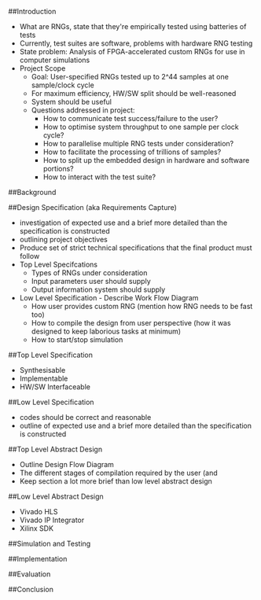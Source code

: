##Introduction
  - What are RNGs, state that they're empirically tested using batteries of tests
  - Currently, test suites are software, problems with hardware RNG testing
  - State problem: Analysis of FPGA-accelerated custom RNGs for use in computer simulations
- Project Scope
  - Goal: User-specified RNGs tested up to 2^44 samples at one sample/clock cycle
  - For maximum efficiency, HW/SW split should be well-reasoned
  - System should be useful
  - Questions addressed in project:
    - How to communicate test success/failure to the user?
    - How to optimise system throughput to one sample per clock cycle?
    - How to parallelise multiple RNG tests under consideration?
    - How to facilitate the processing of trillions of samples?
    - How to split up the embedded design in hardware and software portions?
    - How to interact with the test suite?

##Background

##Design Specification (aka Requirements Capture)
- investigation of expected use and a brief more detailed than the specification is constructed
- outlining project objectives
- Produce set of strict technical specifications that the final product must follow
- Top Level Specifcations
  - Types of RNGs under consideration
  - Input parameters user should supply
  - Output information system should supply
- Low Level Specification - Describe Work Flow Diagram
  - How user provides custom RNG (mention how RNG needs to be fast too)
  - How to compile the design from user perspective (how it was designed to keep laborious tasks at minimum)
  - How to start/stop simulation

##Top Level Specification
- Synthesisable
- Implementable
- HW/SW Interfaceable

##Low Level Specification
- codes should be correct and reasonable
- outline of expected use and a brief more detailed than the specification is constructed

##Top Level Abstract Design
- Outline Design Flow Diagram
- The different stages of compilation required by the user (and 
- Keep section a lot more brief than low level abstract design

##Low Level Abstract Design
- Vivado HLS
- Vivado IP Integrator
- Xilinx SDK

##Simulation and Testing

##Implementation

##Evaluation

##Conclusion
